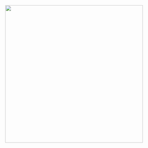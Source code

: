 <h2 align="center"> 
  <img src="app_preview/app_preview_readme_title_flat__.png" width="440" /> 
</h2>
